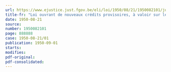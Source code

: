 ```yaml
---
url: https://www.ejustice.just.fgov.be/eli/loi/1950/08/21/1950082101/justel
title-fr: "Loi ouvrant de nouveaux crédits provisoires, à valoir sur les budgets de l'exercice 1950"
date: 1950-08-21
source:
number: 1950082101
page: 888888
case: 1950-08-21/01
publication: 1950-09-01
starts:
modifies:
pdf-original:
pdf-consolidated:
---
```


